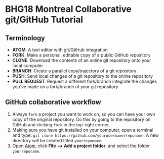 # BHG18 Montreal Collaborative git/GitHub Tutorial

## Terminology
* **ATOM**: A text editor with git/GitHub integration
* **FORK**: Make a personal, editable copy of a public GitHub repository
* **CLONE**: Download the contents of an online git repository onto your local computer
* **BRANCH**: Create a parallel copy/trajectory of a git repository
* **PUSH**: Send local changes of a git repository to the online repository
* **PULL REQUEST**: Request a different fork/branch integrate the changes you've made on a fork/branch of your git repository

## GitHub collaborative workflow
1. Always `fork` a project you want to work on, so you can have your own copy of the original repository. Do this by going to the repository on GitHub and clicking `fork` in the top-right corner.
2. Making sure you have git installed on your computer, open a terminal and type: `git clone https://github.com/yourusername/reponame`. A new directory will be created titled `yourreponame`.
3. Open [Atom](https://atom.io/), click **File --> Add a project folder**, and select the folder `yourreponame`.